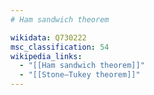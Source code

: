 ```yaml
---
# Ham sandwich theorem

wikidata: Q730222
msc_classification: 54
wikipedia_links:
  - "[[Ham sandwich theorem]]"
  - "[[Stone–Tukey theorem]]"
---
```

